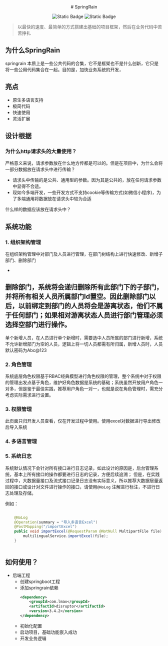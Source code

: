 <div style="text-align: center;">
# SpringRain

![Static Badge](https://img.shields.io/badge/Version_1.0.0)
![Static Badge](https://img.shields.io/badge/Version-2-4)

</div>

>以最快的速度、最简单的方式搭建出基础的项目框架，然后在业务代码中苦苦挣扎

## 为什么SpringRain

springrain 本质上是一些公共代码的合集，它不是框架也不是什么创新，它只是将一些公用代码集合在一起。目的是，加快业务系统的开发，
## 亮点

- 原生多语言支持
- 极简代码
- 快速使用
- 灵活扩展

## 设计根据

### 为什么http请求头的大量使用？

严格意义来说，请求参数放在什么地方传都是可以的。但是在项目中，为什么会将一部分数据放在请求头中进行传输？

+ 请求头中传输的是公共、通用型的参数。因为其是公共的，放在任何请求参数中显得不合适。
+ 现如今多端开发，一些开发方式不支持cookie等传输方式(如微信小程序)，为了多端通用将数据放在请求头中较为合适

什么样的数据应该放在请求头中？

## 系统功能

### 1. 组织架构管理

在组织架构管理中对部门及人员进行管理，在部门树结构上进行快速修改、新增子部门、删除部门

-
删除部门，系统将会递归删除所有此部门下的子部门，并将所有相关人员所属部门Id置空。因此删除部门以后，以前绑定到部门的人员将会是游离状态，他们不属于任何部门；如果相对游离状态人员进行部门管理必须选择空部门进行操作。
-
单个新增人员，在人员进行单个新增时，需要选中人员所属的部门进行新增，系统不允许新增部门为空的人员，逻辑上将一切人员都需有所归属，新增人员时，人员默认密码为Abc@123

### 2. 角色管理

系统底层角色权限基于RBAC经典模型进行角色权限的管理，整个系统中对于权限的管理出发点基于角色，维护好角色数据是系统的基础；系统虽然开放用户角色一对多，但是鉴于最佳实践，推荐用户角色一对一，也就是说在角色管理时，需充分考虑实际需求进行设置。

### 3. 权限管理

此页面只归开发人员查看，仅在开发过程中使用。使用excel对数据进行导出修改后导入系统

### 4. 多语言管理

### 5. 系统日志

系统默认情况下会针对所有接口进行日志记录，如此设计的原因是，后台管理系统，基本上所有接口的操作都要进行日志的记录，方便后续追溯；
但是，在实践过程中，大数据量接口及流式接口记录日志没有实际意义，所以推荐大数据居量返回的接口或设计对文件进行操作的接口，请使用`@NoLog`
注解进行标注，不进行日志处理及存储。

例如：
```java

    @NoLog
    @Operation(summary = "导入多语言Excel")
    @PostMapping("/importExcel")
    public void importExcel(@RequestParam @NotNull MultipartFile file) {
        multilingualService.importExcel(file);
    }
    
```


## 如何使用？

+ 后端工程
  - 创建springboot工程
  - 添加springrain依赖
    ```xml
    <dependency>
        <groupId>com.lmax</groupId>
        <artifactId>disruptor</artifactId>
        <version>3.4.2</version>
    </dependency>
    ```
  - 初始化配置
  - 启动项目，基础功能嵌入成功
  - 开发业务逻辑



